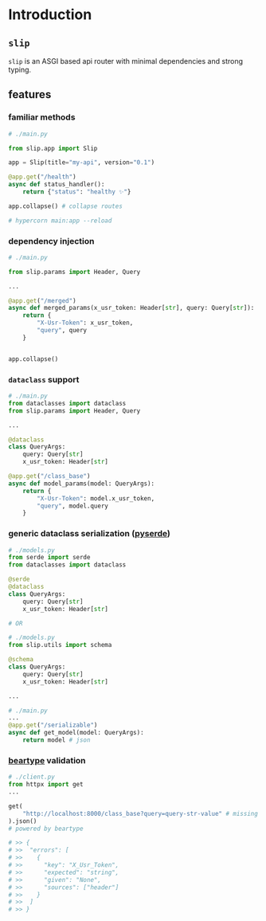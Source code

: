 # Introduction

## `slip`

`slip` is an ASGI based api router with minimal dependencies and strong typing.

## features

### familiar methods

```py
# ./main.py

from slip.app import Slip

app = Slip(title="my-api", version="0.1")

@app.get("/health")
async def status_handler():
    return {"status": "healthy ✨"}

app.collapse() # collapse routes

# hypercorn main:app --reload
```

### dependency injection

```py
# ./main.py

from slip.params import Header, Query

...

@app.get("/merged")
async def merged_params(x_usr_token: Header[str], query: Query[str]):
    return {
        "X-Usr-Token": x_usr_token,
        "query", query
    }


app.collapse()
```

### `dataclass` support

```py
# ./main.py
from dataclasses import dataclass
from slip.params import Header, Query

...

@dataclass
class QueryArgs:
    query: Query[str]
    x_usr_token: Header[str]

@app.get("/class_base")
async def model_params(model: QueryArgs):
    return {
        "X-Usr-Token": model.x_usr_token,
        "query", model.query
    }

```

### generic dataclass serialization ([pyserde](https://github.com/yukinarit/pyserde))

```py
# ./models.py
from serde import serde
from dataclasses import dataclass

@serde
@dataclass
class QueryArgs:
    query: Query[str]
    x_usr_token: Header[str]

# OR

# ./models.py
from slip.utils import schema

@schema
class QueryArgs:
    query: Query[str]
    x_usr_token: Header[str]

...
```

```py
# ./main.py
...
@app.get("/serializable")
async def get_model(model: QueryArgs):
    return model # json
```

### [beartype](https://github.com/beartype/beartype) validation

```py
# ./client.py
from httpx import get
...

get(
    "http://localhost:8000/class_base?query=query-str-value" # missing header
).json()
# powered by beartype

# >> {
# >>  "errors": [
# >>    {
# >>      "key": "X_Usr_Token",
# >>      "expected": "string",
# >>      "given": "None",
# >>      "sources": ["header"]
# >>    }
# >>  ]
# >> }
```
